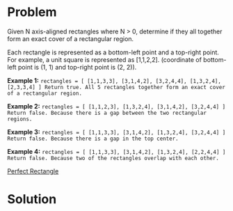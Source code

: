 
# Problem

Given N axis-aligned rectangles where N > 0, determine if they all together
form an exact cover of a rectangular region.

Each rectangle is represented as a bottom-left point and a top-right point.
For example, a unit square is represented as [1,1,2,2]. (coordinate of bottom-
left point is (1, 1) and top-right point is (2, 2)).

**Example 1:**
    ```
    rectangles = [
      [1,1,3,3],
      [3,1,4,2],
      [3,2,4,4],
      [1,3,2,4],
      [2,3,3,4]
    ]
    Return true. All 5 rectangles together form an exact cover of a rectangular region.
    ```

**Example 2:**
    ```
    rectangles = [
      [1,1,2,3],
      [1,3,2,4],
      [3,1,4,2],
      [3,2,4,4]
    ]
    Return false. Because there is a gap between the two rectangular regions.
    ```

**Example 3:**
    ```
    rectangles = [
      [1,1,3,3],
      [3,1,4,2],
      [1,3,2,4],
      [3,2,4,4]
    ]
    Return false. Because there is a gap in the top center.
    ```

**Example 4:**
    ```
    rectangles = [
      [1,1,3,3],
      [3,1,4,2],
      [1,3,2,4],
      [2,2,4,4]
    ]
    Return false. Because two of the rectangles overlap with each other.
    ```



[Perfect Rectangle](https://leetcode.com/problems/perfect-rectangle)

# Solution



